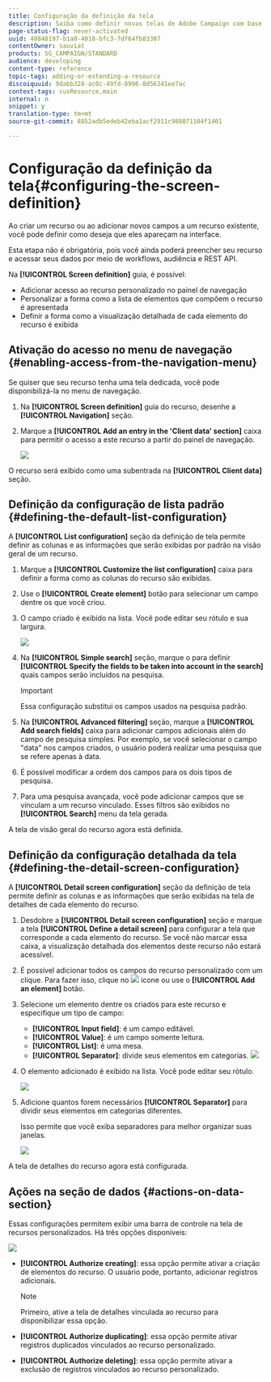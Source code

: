 ```yaml
---
title: Configuração da definição da tela
description: Saiba como definir novas telas de Adobe Campaign com base na estrutura de dados de recursos.
page-status-flag: never-activated
uuid: 40848197-b1a0-4018-bfc3-7df64fb83307
contentOwner: sauviat
products: SG_CAMPAIGN/STANDARD
audience: developing
content-type: reference
topic-tags: adding-or-extending-a-resource
discoiquuid: 9dabb328-ac0c-49fd-8996-8d56341ee7ac
context-tags: cusResource,main
internal: n
snippet: y
translation-type: tm+mt
source-git-commit: 8852adb5edeb42eba1acf2911c988071104f1401

---
```



# Configuração da definição da tela{#configuring-the-screen-definition}

Ao criar um recurso ou ao adicionar novos campos a um recurso existente, você pode definir como deseja que eles apareçam na interface.

Esta etapa não é obrigatória, pois você ainda poderá preencher seu recurso e acessar seus dados por meio de workflows, audiência e REST API.

Na **[!UICONTROL Screen definition]** guia, é possível:

* Adicionar acesso ao recurso personalizado no painel de navegação
* Personalizar a forma como a lista de elementos que compõem o recurso é apresentada
* Definir a forma como a visualização detalhada de cada elemento do recurso é exibida

## Ativação do acesso no menu de navegação {#enabling-access-from-the-navigation-menu}

Se quiser que seu recurso tenha uma tela dedicada, você pode disponibilizá-la no menu de navegação.

1. Na **[!UICONTROL Screen definition]** guia do recurso, desenhe a **[!UICONTROL Navigation]** seção.
1. Marque a **[!UICONTROL Add an entry in the 'Client data' section]** caixa para permitir o acesso a este recurso a partir do painel de navegação.

   ![](assets/schema_extension_19.png)

O recurso será exibido como uma subentrada na **[!UICONTROL Client data]** seção.

## Definição da configuração de lista padrão {#defining-the-default-list-configuration}

A **[!UICONTROL List configuration]** seção da definição de tela permite definir as colunas e as informações que serão exibidas por padrão na visão geral de um recurso.

1. Marque a **[!UICONTROL Customize the list configuration]** caixa para definir a forma como as colunas do recurso são exibidas.
1. Use o **[!UICONTROL Create element]** botão para selecionar um campo dentre os que você criou.
1. O campo criado é exibido na lista. Você pode editar seu rótulo e sua largura.

   ![](assets/schema_extension_20.png)

1. Na **[!UICONTROL Simple search]** seção, marque o para definir **[!UICONTROL Specify the fields to be taken into account in the search]** quais campos serão incluídos na pesquisa.

   >[!IMPORTANT]
   >
   >Essa configuração substitui os campos usados na pesquisa padrão.

1. Na **[!UICONTROL Advanced filtering]** seção, marque a **[!UICONTROL Add search fields]** caixa para adicionar campos adicionais além do campo de pesquisa simples. Por exemplo, se você selecionar o campo &quot;data&quot; nos campos criados, o usuário poderá realizar uma pesquisa que se refere apenas à data.
1. É possível modificar a ordem dos campos para os dois tipos de pesquisa.
1. Para uma pesquisa avançada, você pode adicionar campos que se vinculam a um recurso vinculado. Esses filtros são exibidos no **[!UICONTROL Search]** menu da tela gerada.

A tela de visão geral do recurso agora está definida.

## Definição da configuração detalhada da tela {#defining-the-detail-screen-configuration}

A **[!UICONTROL Detail screen configuration]** seção da definição de tela permite definir as colunas e as informações que serão exibidas na tela de detalhes de cada elemento do recurso.

1. Desdobre a **[!UICONTROL Detail screen configuration]** seção e marque a tela **[!UICONTROL Define a detail screen]** para configurar a tela que corresponde a cada elemento do recurso. Se você não marcar essa caixa, a visualização detalhada dos elementos deste recurso não estará acessível.
1. É possível adicionar todos os campos do recurso personalizado com um clique. Para fazer isso, clique no ![](assets/addallfieldsicon.png) ícone ou use o **[!UICONTROL Add an element]** botão.
1. Selecione um elemento dentre os criados para este recurso e especifique um tipo de campo:

   * **[!UICONTROL Input field]**: é um campo editável.
   * **[!UICONTROL Value]**: é um campo somente leitura.
   * **[!UICONTROL List]**: é uma mesa.
   * **[!UICONTROL Separator]**: divide seus elementos em categorias.
   ![](assets/schema_extension_23.png)

1. O elemento adicionado é exibido na lista. Você pode editar seu rótulo.

   ![](assets/schema_extension_22.png)

1. Adicione quantos forem necessários **[!UICONTROL Separator]** para dividir seus elementos em categorias diferentes.

   Isso permite que você exiba separadores para melhor organizar suas janelas.

   ![](assets/schema_extension_25.png)

A tela de detalhes do recurso agora está configurada.

## Ações na seção de dados {#actions-on-data-section}

Essas configurações permitem exibir uma barra de controle na tela de recursos personalizados. Há três opções disponíveis:

![](assets/schema_extension_actions.png)

* **[!UICONTROL Authorize creating]**: essa opção permite ativar a criação de elementos do recurso. O usuário pode, portanto, adicionar registros adicionais.

   >[!NOTE]
   >
   >Primeiro, ative a tela de detalhes vinculada ao recurso para disponibilizar essa opção.

* **[!UICONTROL Authorize duplicating]**: essa opção permite ativar registros duplicados vinculados ao recurso personalizado.
* **[!UICONTROL Authorize deleting]**: essa opção permite ativar a exclusão de registros vinculados ao recurso personalizado.
